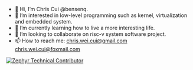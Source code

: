 - 👋 Hi, I’m Chris Cui @bensenq.
- 👀 I’m interested in low-level programming such as kernel, virtualization and embedded system.
- 🌱 I’m currently learning how to live a more interesting life.
- 💞️ I’m looking to collaborate on risc-v system software project.
- 📫 How to reach me: chris.wei.cui@gmail.com chris.wei.cui@foxmail.com

<!--START_SECTION:badges-->
[![Zephyr Technical Contributor](https://images.credly.com/size/110x110/images/a77b7f85-70b0-42ab-9519-67ee509fbc0c/image.png)](http://www.credly.com/badges/5d35452a-a87f-4531-bed2-fe59682e7108 "Zephyr Technical Contributor")
<!--END_SECTION:badges-->
<!-- START CREDLY BADGES -->
<!-- END CREDLY BADGES -->
